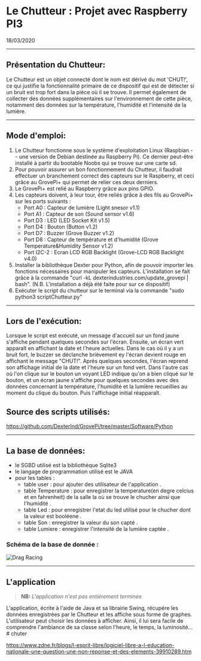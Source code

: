 # Le Chutteur : Projet avec Raspberry PI3

18/03/2020



****
## Présentation du Chutteur:
Le Chutteur est un objet connecté dont le nom est dérivé du mot 'CHUT!', ce qui justifie la fonctionnalité primaire de ce dispositif qui est de détecter si un bruit est trop fort dans la pièce où il se trouve.
Il permet également de collecter des données supplémentaires sur l'environnement de cette pièce, notamment des données sur la température, l'humidité et l'intensité de la lumière.
****
## Mode d'emploi:
1. Le Chutteur fonctionne sous le système d'exploitation Linux (Raspbian -- une version de Debian destinée au Raspberry Pi). Ce dernier peut-être installé à partir du bootable Noobs qui se trouve sur une carte sd.
2. Pour pouvoir assurer un bon fonctionnement du Chutteur, il faudrait effectuer un branchement correct des capteurs sur le Raspberry, et ceci grâce au GrovePi+ qui permet de relier ces deux derniers.
3. Le GrovePi+ est relié au Raspberry grâce aux pins GPIO.
4. Les capteurs doivent, à leur tour, être reliés grâce à des fils au GrovePi+ sur les ports suivants :
    * Port A0 : Capteur de lumière (Light snesor v1.1)
    * Port A1 : Capteur de son (Sound sensor v1.6)
    * Port D3 : LED (LED Socket Kit v1.5)
    * Port D4 : Bouton (Button v1.2)
    * Port D7 : Buzzer (Grove Buzzer v1.2)
    * Port D8 : Capteur de température et d'humidité (Grove Temperature&Humidity Sensor v1.2)
    * Port I2C-2 : Ecran LCD RGB Backlight (Grove-LCD RGB Backlight v4.0)
5. Installer la bibliothèque Dexter pour Python, afin de pouvoir importer les fonctions nécessaires pour manipuler les capteurs. L'installation se fait grâce à la commande "curl -kL dexterindustries.com/update_grovepi | bash". (N.B. L'installation a déjà été faite pour sur ce dispositif)
6. Exécuter le script du chutteur sur le terminal via la commande "sudo python3 scriptChutteur.py"
****
## Lors de l'exécution:
Lorsque le script est exécuté, un message d'accueil sur un fond jaune s'affiche pendant quelques secondes sur l'écran.
Ensuite, un écran vert apparaît en affichant la date et l'heure actuelles.
Dans le cas où il y a un bruit fort, le buzzer se déclanche brièvement ey l'écran devient rouge en affichant le message "CHUT!". Après quelques secondes, l'écran reprend son affichage initial de la date et l'heure sur un fond vert.
Dans l'autre cas où l'on clique sur le bouton un voyant LED indique qu'on a bien cliqué sur le bouton, et un écran jaune s'affiche pour quelques secondes avec des données concernant la température, l'humidité et la lumière recueillies au moment du clique du bouton. Puis l'affichage initial réapparaît.

## Source des scripts utilisés:
https://github.com/DexterInd/GrovePi/tree/master/Software/Python
****
## La base de données:
  - le SGBD utilisé est la bibliothèque Sqlite3
  - le langage de programmation utilisé est le JAVA
  - pour les tables :
    * table user : pour ajouter des utilisateur de l'application .
    * table Temperature : pour enregistrer la temperature(en degre celcius et en fahrenheit) de la salle la où se trouve le chucher ainsi que l'humidité .
    * table Led : pour enregistrer l'etat du led utilisé pour le chucher dont la valeur est booléene .
    * table Son : enregistrer la valeur du son capté .
    * table Lumiere : enregistrer l'intensité de la lumière captée .
### Schéma de la base de donnée :
![Drag Racing](diagramme.png)
****
## L'application
> **NB:** *L'application n'est pas entiérement terminée*

<p>L'application, écrite à l'aide de Java et sa librairie Swing, récupére les données enregistrées par le Chutteur et les affiche sous forme de graphes. L'utilisateur peut choisir les données à afficher. Ainsi, il lui sera facile de comprendre l'ambiance de sa classe selon l'heure, le temps, la luminosité...
# chuter

    
https://www.zdne.fr/blogs/l-esprit-libre/logiciel-libre-a-l-education-nationale-une-question-une-non-reponse-et-des-elements-39910289.htm
